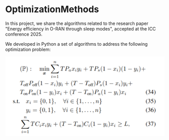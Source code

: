 # OptimizationMethods
In this project, we share the algorithms related to the research paper "Energy efficiency in O-RAN through sleep modes", accepted at the ICC conference 2025.


We developed in Python a set of algorithms to address the following optimization problem:

![Equation](problemOpti.png)
